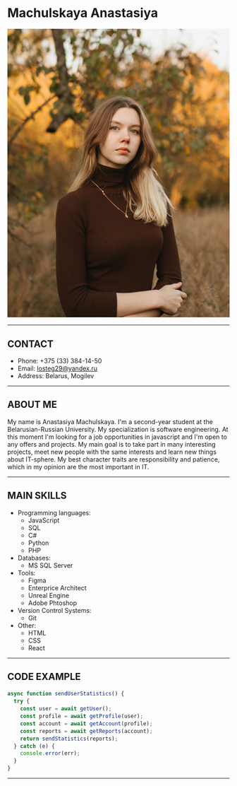 # Machulskaya Anastasiya

![Profile Picture](img/personal%20photo.jpg)

---

## CONTACT

- Phone: +375 (33) 384-14-50
- Email: <losteg29@yandex.ru>
- Address: Belarus, Mogilev

---

## ABOUT ME

My name is Anastasiya Machulskaya. I'm a second-year student at the Belarusian-Russian University. My specialization is software engineering. At this moment I'm looking for a job opportunities in javascript and I'm open to any offers and projects. My main goal is to take part in many interesting projects, meet new people with the same interests and learn new things about IT-sphere. My best character traits are responsibility and patience, which in my opinion are the most important in IT.

---

## MAIN SKILLS

- Programming languages:
  - JavaScript
  - SQL
  - C#
  - Python
  - PHP
- Databases:
  - MS SQL Server
- Tools:
  - Figma
  - Enterprice Architect
  - Unreal Engine
  - Adobe Phtoshop
- Version Control Systems:
  - Git
- Other:
  - HTML
  - CSS
  - React

---

## CODE EXAMPLE

```JavaScript
async function sendUserStatistics() {
  try {
    const user = await getUser();
    const profile = await getProfile(user);
    const account = await getAccount(profile);
    const reports = await getReports(account);
    return sendStatistics(reports);
  } catch (e) {
    console.error(err);
  }
}
```

---
